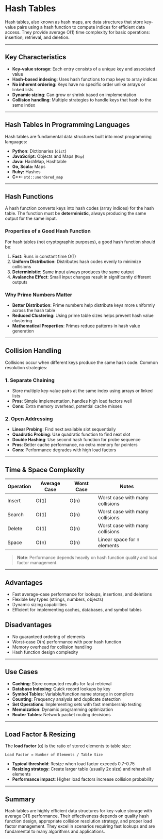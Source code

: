 # Hash Tables

Hash tables, also known as hash maps, are data structures that store key-value pairs using a hash function to compute indices for efficient data access. They provide average O(1) time complexity for basic operations: insertion, retrieval, and deletion.

---

## Key Characteristics

- **Key-value storage**: Each entry consists of a unique key and associated value
- **Hash-based indexing**: Uses hash functions to map keys to array indices
- **No inherent ordering**: Keys have no specific order unlike arrays or linked lists
- **Dynamic sizing**: Can grow or shrink based on implementation
- **Collision handling**: Multiple strategies to handle keys that hash to the same index

---

## Hash Tables in Programming Languages

Hash tables are fundamental data structures built into most programming languages:

- **Python:** Dictionaries (`dict`)
- **JavaScript:** Objects and Maps (`Map`)
- **Java:** HashMap, Hashtable
- **Go, Scala:** Maps
- **Ruby:** Hashes
- **C++:** `std::unordered_map`

---

## Hash Functions

A hash function converts keys into hash codes (array indices) for the hash table. The function must be **deterministic**, always producing the same output for the same input.

### Properties of a Good Hash Function

For hash tables (not cryptographic purposes), a good hash function should be:

1. **Fast**: Runs in constant time O(1)
2. **Uniform Distribution**: Distributes hash codes evenly to minimize collisions
3. **Deterministic**: Same input always produces the same output
4. **Avalanche Effect**: Small input changes result in significantly different outputs

### Why Prime Numbers Matter

- **Better Distribution**: Prime numbers help distribute keys more uniformly across the hash table
- **Reduced Clustering**: Using prime table sizes helps prevent hash value clustering
- **Mathematical Properties**: Primes reduce patterns in hash value generation

---

## Collision Handling

Collisions occur when different keys produce the same hash code. Common resolution strategies:

### 1. Separate Chaining

- Store multiple key-value pairs at the same index using arrays or linked lists
- **Pros**: Simple implementation, handles high load factors well
- **Cons**: Extra memory overhead, potential cache misses

### 2. Open Addressing

- **Linear Probing**: Find next available slot sequentially
- **Quadratic Probing**: Use quadratic function to find next slot
- **Double Hashing**: Use second hash function for probe sequence
- **Pros**: Better cache performance, no extra memory for pointers
- **Cons**: Performance degrades with high load factors

---

## Time & Space Complexity

| Operation | Average Case | Worst Case | Notes                           |
| --------- | ------------ | ---------- | ------------------------------- |
| Insert    | O(1)         | O(n)       | Worst case with many collisions |
| Search    | O(1)         | O(n)       | Worst case with many collisions |
| Delete    | O(1)         | O(n)       | Worst case with many collisions |
| Space     | O(n)         | O(n)       | Linear space for n elements     |

> **Note**: Performance depends heavily on hash function quality and load factor management.

---

## Advantages

- Fast average-case performance for lookups, insertions, and deletions
- Flexible key types (strings, numbers, objects)
- Dynamic sizing capabilities
- Efficient for implementing caches, databases, and symbol tables

## Disadvantages

- No guaranteed ordering of elements
- Worst-case O(n) performance with poor hash function
- Memory overhead for collision handling
- Hash function design complexity

---

## Use Cases

- **Caching**: Store computed results for fast retrieval
- **Database Indexing**: Quick record lookups by key
- **Symbol Tables**: Variable/function name storage in compilers
- **Counting**: Frequency analysis and duplicate detection
- **Set Operations**: Implementing sets with fast membership testing
- **Memoization**: Dynamic programming optimization
- **Router Tables**: Network packet routing decisions

---

## Load Factor & Resizing

The **load factor** (α) is the ratio of stored elements to table size:

```
Load Factor = Number of Elements / Table Size
```

- **Typical threshold**: Resize when load factor exceeds 0.7-0.75
- **Resizing strategy**: Create larger table (usually 2x size) and rehash all elements
- **Performance impact**: Higher load factors increase collision probability

---

## Summary

Hash tables are highly efficient data structures for key-value storage with average O(1) performance. Their effectiveness depends on quality hash function design, appropriate collision resolution strategy, and proper load factor management. They excel in scenarios requiring fast lookups and are fundamental to many algorithms and applications.
